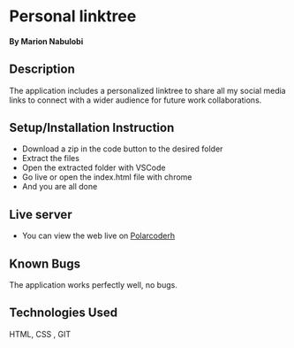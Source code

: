 # Personal linktree
#### **By Marion Nabulobi**
## Description
The application includes a personalized linktree to share all my social media links to connect with a wider audience for future work collaborations.

## Setup/Installation Instruction
* Download a zip in the code button to the desired folder
* Extract the files
* Open the extracted folder with VSCode
* Go live or open the index.html file with chrome
* And you are all done

## Live server
* You can view the web live on [Polarcoderh](personal-linktree-silk.vercel.app)

## Known Bugs
The application works perfectly well, no bugs.

## Technologies Used
HTML, CSS , GIT
